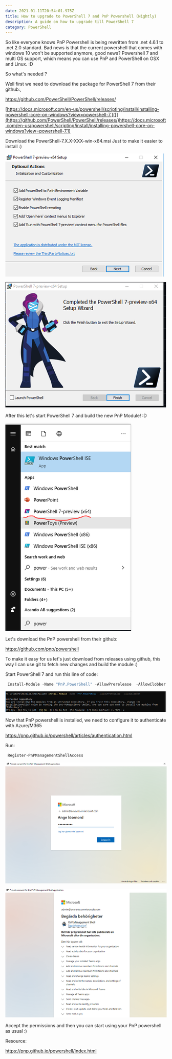 ```yaml
---
date: 2021-01-11T20:54:01.975Z
title: How to upgrade to PowerShell 7 and PnP Powershell (Nightly)
description: A guide on how to upgrade till PowerShell 7
category: PowerShell
---
```

So like everyone knows PnP Powershell is being rewritten from .net 4.6.1 to .net 2.0 standard. Bad news is that the current powershell that comes with windows 10 won't be supported anymore, good news?  Powershell 7 and multi OS support, which means you can use PnP and PowerShell on OSX and Linux. :D

So what's needed  ?

Well first we need to download the package for PowerShell 7 from their github:, 

<https://github.com/PowerShell/PowerShell/releases/>

[https://docs.microsoft.com/en-us/powershell/scripting/install/installing-powershell-core-on-windows?view=powershell-7.]([](https://github.com/PowerShell/PowerShell/releases/)https://docs.microsoft.com/en-us/powershell/scripting/install/installing-powershell-core-on-windows?view=powershell-7.1)

Download the PowerShell-7.X.X-XXX-win-x64.msi Just to make it easier to install :) 

![](../assets/powershell-install-1.png)

![](../assets/powershell-install..png)

After this let's start PowerShell 7 and build the new PnP Module! :D

![](../assets/powershell-7.png)

Let's download the PnP powershell from their github:

https://github.com/pnp/powershell

To make it easy for us let's just download from releases using github, this way I can use git to fetch new changes and build the module :) 

Start PowerShell 7 and run this line of code:

```powershell
 Install-Module -Name "PnP.PowerShell" -AllowPrerelease  -AllowClobber
```



![](../assets/install-pnppowershell.png)

Now that PnP powershell is installed, we need to configure it to authenticate with Azure/M365

https://pnp.github.io/powershell/articles/authentication.html

Run:

```powershell
 Register-PnPManagementShellAccess
```

![](../assets/loginpromt.png)

![](../assets/permissions-pnp.png)

Accept the permissions and then you can start using your PnP powershell as usual :) 



<!--EndFragment-->

Resource:

https://pnp.github.io/powershell/index.html